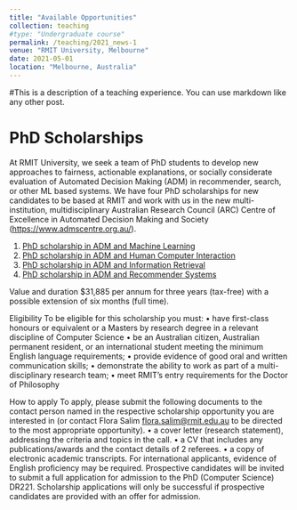```yaml
---
title: "Available Opportunities"
collection: teaching
#type: "Undergraduate course"
permalink: /teaching/2021_news-1
venue: "RMIT University, Melbourne"
date: 2021-05-01
location: "Melbourne, Australia"
---
```


#This is a description of a teaching experience. You can use markdown like any other post.

PhD Scholarships
======
At RMIT University, we seek a team of PhD students to develop new approaches to fairness, actionable explanations, or socially considerate evaluation of Automated Decision Making (ADM) in recommender, search, or other ML based systems.
We have four PhD scholarships for new candidates to be based at RMIT and work with us in the new multi-institution, multidisciplinary Australian Research Council (ARC) Centre of Excellence in Automated Decision Making and Society (https://www.admscentre.org.au/). 
1.	[PhD scholarship in ADM and Machine Learning](https://www.rmit.edu.au/students/student-essentials/information-for/research-candidates/enriching-your-candidature/grants-and-scholarships/postgraduate-by-research/phd-scholarship-in-automated-decision-making-and-machine-learning)
2.	[PhD scholarship in ADM and Human Computer Interaction](https://www.rmit.edu.au/students/student-essentials/information-for/research-candidates/enriching-your-candidature/grants-and-scholarships/postgraduate-by-research/phd-scholarship-in-automated-decision-making-and-human-computer-interaction)
3.	[PhD scholarship in ADM and Information Retrieval](https://www.rmit.edu.au/students/student-essentials/information-for/research-candidates/enriching-your-candidature/grants-and-scholarships/postgraduate-by-research/phd-scholarship-in-automated-decision-making-and-information-retrieval)
4.	[PhD scholarship in ADM and Recommender Systems](https://www.rmit.edu.au/students/student-essentials/information-for/research-candidates/enriching-your-candidature/grants-and-scholarships/postgraduate-by-research/phd-scholarship-in-automated-decision-making-and-recommender-systems)

Value and duration
$31,885 per annum for three years (tax-free) with a possible extension of six months (full time).

Eligibility
To be eligible for this scholarship you must:
•	have first-class honours or equivalent or a Masters by research degree in a relevant discipline of Computer Science
•	be an Australian citizen, Australian permanent resident, or an international student meeting the minimum English language requirements;
•	provide evidence of good oral and written communication skills;
•	demonstrate the ability to work as part of a multi-disciplinary research team;
•	meet RMIT’s entry requirements for the Doctor of Philosophy

How to apply
To apply, please submit the following documents to the contact person named in the respective scholarship opportunity you are interested in (or contact Flora Salim flora.salim@rmit.edu.au to be directed to the most appropriate opportunity).
•	a cover letter (research statement), addressing the criteria and topics in the call. 
•	a CV that includes any publications/awards and the contact details of 2 referees.
•	a copy of electronic academic transcripts.
For international applicants, evidence of English proficiency may be required.
Prospective candidates will be invited to submit a full application for admission to the PhD (Computer Science) DR221.
Scholarship applications will only be successful if prospective candidates are provided with an offer for admission.
